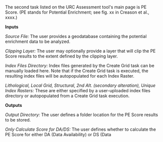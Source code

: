 The second task listed on the URC Assessment tool's main page is PE Score. (PE stands for Potential Enrichment; see fig. xx in Creason et al., xxxx.)

**Inputs**

*Source File:* The user provides a geodatabase containing the potential enrichment data to be analyzed. 

*Clipping Layer:* The user may optionally provide a layer that will clip the PE Score results to the extent defined by the clipping layer. 

*Index Files Directory:* Index files generated by the Create Grid task can be manually loaded here. Note that if the Create Grid task is executed, the resulting index files will be autopopulated for each Index Raster. 

*Lithological, Local Grid, Structural, 2nd Alt. (secondary alteration), Unique Index Rasters:* These are either specified by a user-uploaded index files directory or autopopulated from a Create Grid task execution. 

**Outputs**

*Output Directory:* The user defines a folder location for the PE Score results to be stored. 

*Only Calculate Score for DA/DS:* The user defines whether to calculate the PE Score for either DA (Data Availability) or DS (Data 

